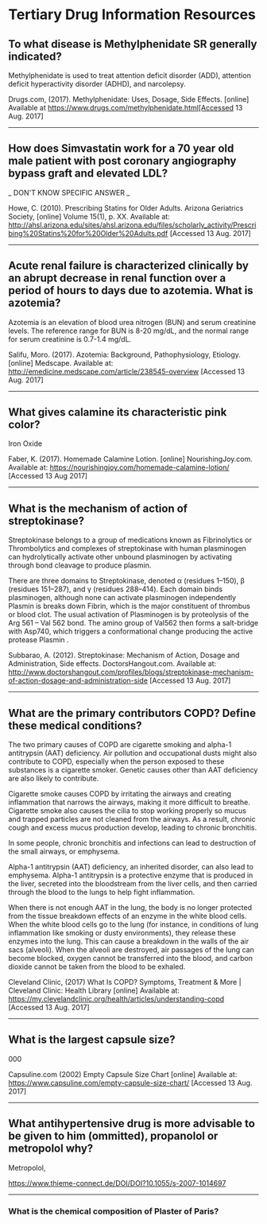 # Tertiary Drug Information Resources


## To what disease is Methylphenidate SR generally indicated?

Methylphenidate is used to treat attention deficit disorder (ADD), attention deficit hyperactivity disorder (ADHD), and narcolepsy.

Drugs.com, (2017). Methylphenidate: Uses, Dosage, Side Effects. [online] Available at https://www.drugs.com/methylphenidate.html[Accessed 13 Aug. 2017]

---

## How does Simvastatin work for a 70 year old male patient with post coronary angiography bypass graft and elevated LDL?

_ DON'T KNOW SPECIFIC ANSWER _

Howe, C. (2010). Prescribing Statins for Older Adults. Arizona Geriatrics Society, [online] Volume 15(1), p. XX. Available at: http://ahsl.arizona.edu/sites/ahsl.arizona.edu/files/scholarly_activity/Prescribing%20Statins%20for%20Older%20Adults.pdf [Accessed 13 Aug. 2017]

---

## Acute renal failure is characterized clinically by an abrupt decrease in renal function over a period of hours to days due to azotemia. What is azotemia?

Azotemia is an elevation of blood urea nitrogen (BUN) and serum creatinine levels. The reference range for BUN is 8-20 mg/dL, and the normal range for serum creatinine is 0.7-1.4 mg/dL.

Salifu, Moro. (2017). Azotemia: Background, Pathophysiology, Etiology. [online] Medscape. Available at: http://emedicine.medscape.com/article/238545-overview [Accessed 13 Aug. 2017]

---

## What gives calamine its characteristic pink color?

Iron Oxide

Faber, K. (2017). Homemade Calamine Lotion. [online] NourishingJoy.com. Available at: https://nourishingjoy.com/homemade-calamine-lotion/ [Accessed 13 Aug 2017]

---

## What is the mechanism of action of streptokinase?

Streptokinase belongs to a group of medications known as Fibrinolytics or Thrombolytics and complexes of streptokinase with human plasminogen can hydrolytically activate other unbound plasminogen by activating through  bond cleavage to produce plasmin.

There are three domains to Streptokinase, denoted α (residues 1–150), β (residues 151–287), and γ (residues 288–414). Each domain binds plasminogen, although none can activate plasminogen independently
Plasmin is breaks down Fibrin, which is the major constituent of thrombus or blood clot.
The usual activation of Plasminogen  is by proteolysis of the Arg 561 – Val 562 bond.  The amino group of Val562 then forms a salt-bridge with Asp740, which triggers a conformational change producing the active protease Plasmin .

Subbarao, A. (2012). Streptokinase: Mechanism of Action, Dosage and Administration, Side effects. DoctorsHangout.com. Available at: http://www.doctorshangout.com/profiles/blogs/streptokinase-mechanism-of-action-dosage-and-administration-side [Accessed 13 Aug. 2017]

---

## What are the primary contributors COPD? Define these medical conditions?

The two primary causes of COPD are cigarette smoking and alpha-1 antitrypsin (AAT) deficiency. Air pollution and occupational dusts might also contribute to COPD, especially when the person exposed to these substances is a cigarette smoker. Genetic causes other than AAT deficiency are also likely to contribute.

Cigarette smoke causes COPD by irritating the airways and creating inflammation that narrows the airways, making it more difficult to breathe. Cigarette smoke also causes the cilia to stop working properly so mucus and trapped particles are not cleaned from the airways. As a result, chronic cough and excess mucus production develop, leading to chronic bronchitis.

In some people, chronic bronchitis and infections can lead to destruction of the small airways, or emphysema.

Alpha-1 antitrypsin (AAT) deficiency, an inherited disorder, can also lead to emphysema. Alpha-1 antitrypsin is a protective enzyme that is produced in the liver, secreted into the bloodstream from the liver cells, and then carried through the blood to the lungs to help fight inflammation.

When there is not enough AAT in the lung, the body is no longer protected from the tissue breakdown effects of an enzyme in the white blood cells. When the white blood cells go to the lung (for instance, in conditions of lung inflammation like smoking or dusty environments), they release these enzymes into the lung. This can cause a breakdown in the walls of the air sacs (alveoli). When the alveoli are destroyed, air passages of the lung can become blocked, oxygen cannot be transferred into the blood, and carbon dioxide cannot be taken from the blood to be exhaled.

Cleveland Clinic, (2017) What Is COPD? Symptoms, Treatment & More | Cleveland Clinic: Health Library [online] Available at: https://my.clevelandclinic.org/health/articles/understanding-copd [Accessed 13 Aug. 2017]

---

## What is the largest capsule size?

000

Capsuline.com (2002) Empty Capsule Size Chart [online] Available at: https://www.capsuline.com/empty-capsule-size-chart/ [Accessed 13 Aug. 2017]

---

## What antihypertensive drug is more advisable to be given to him (ommitted), propanolol or metropolol why?


Metropolol, 


https://www.thieme-connect.de/DOI/DOI?10.1055/s-2007-1014697

---

### What is the chemical composition of Plaster of Paris?

